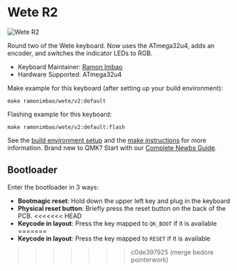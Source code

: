 # Wete R2

![Wete R2](https://i.imgur.com/WKFe7T8l.png)

Round two of the Wete keyboard. Now uses the ATmega32u4, adds an encoder, and switches the indicator LEDs to RGB.

* Keyboard Maintainer: [Ramon Imbao](https://github.com/ramonimbao)
* Hardware Supported: ATmega32u4

Make example for this keyboard (after setting up your build environment):

    make ramonimbao/wete/v2:default

Flashing example for this keyboard:

    make ramonimbao/wete/v2:default:flash

See the [build environment setup](https://docs.qmk.fm/#/getting_started_build_tools) and the [make instructions](https://docs.qmk.fm/#/getting_started_make_guide) for more information. Brand new to QMK? Start with our [Complete Newbs Guide](https://docs.qmk.fm/#/newbs).

## Bootloader

Enter the bootloader in 3 ways:

* **Bootmagic reset**: Hold down the upper left key and plug in the keyboard
* **Physical reset button**: Briefly press the reset button on the back of the PCB.
<<<<<<< HEAD
* **Keycode in layout**: Press the key mapped to `QK_BOOT` if it is available
=======
* **Keycode in layout**: Press the key mapped to `RESET` if it is available
>>>>>>> c0de397925 (merge bedore pointerwork)
